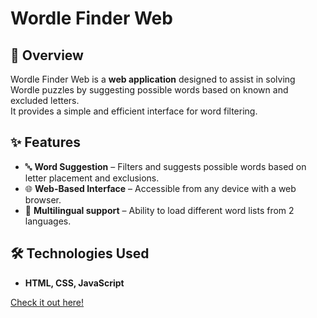 # Wordle Finder Web

## 📌 Overview
Wordle Finder Web is a **web application** designed to assist in solving Wordle puzzles by suggesting possible words based on known and excluded letters.  
It provides a simple and efficient interface for word filtering.

## ✨ Features
- 🔤 **Word Suggestion** – Filters and suggests possible words based on letter placement and exclusions.  
- 🌐 **Web-Based Interface** – Accessible from any device with a web browser.  
- 📂 **Multilingual support** – Ability to load different word lists from 2 languages.

## 🛠️ Technologies Used
- **HTML, CSS, JavaScript**

[Check it out here!](https://skrapi2011.github.io/wordle-finder-web/)
